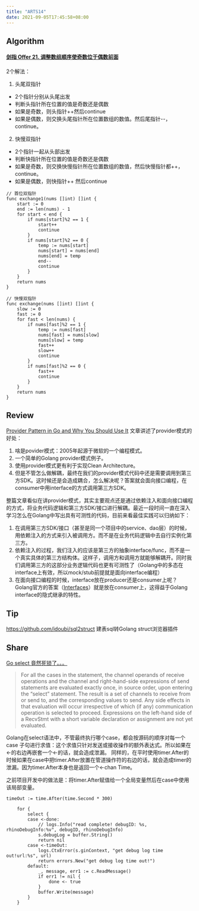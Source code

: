 ```yaml
---
title: "ARTS14"
date: 2021-09-05T17:45:58+08:00
---
```


## Algorithm
#### [剑指 Offer 21\. 调整数组顺序使奇数位于偶数前面](https://leetcode-cn.com/problems/diao-zheng-shu-zu-shun-xu-shi-qi-shu-wei-yu-ou-shu-qian-mian-lcof/)
2个解法：
1. 头尾双指针
  - 2个指针分别从头尾出发
  - 判断头指针所在位置的值是奇数还是偶数
  - 如果是奇数，则头指针++然后continue
  - 如果是偶数，则交换头尾指针所在位置数组的数值。然后尾指针--，continue。
2. 快慢双指针
  - 2个指针一起从头部出发
  - 判断快指针所在位置的值是奇数还是偶数
  - 如果是奇数，则交换快慢指针所在位置数组的数值，然后快慢指针都++，continue。
  - 如果是偶数，则快指针++ 然后continue
```
// 首位双指针
func exchange1(nums []int) []int {
	start := 0
	end := len(nums) - 1
	for start < end {
		if nums[start]%2 == 1 {
			start++
			continue
		}
		if nums[start]%2 == 0 {
			temp := nums[start]
			nums[start] = nums[end]
			nums[end] = temp
			end--
			continue
		}
	}
	return nums
}

// 快慢双指针
func exchange(nums []int) []int {
	slow := 0
	fast := 0
	for fast < len(nums) {
		if nums[fast]%2 == 1 {
			temp := nums[fast]
			nums[fast] = nums[slow]
			nums[slow] = temp
			fast++
			slow++
			continue
		}
		if nums[fast]%2 == 0 {
			fast++
			continue
		}
	}
	return nums
}

```
## Review
[Provider Pattern in Go and Why You Should Use It](https://medium.com/swlh/provider-model-in-go-and-why-you-should-use-it-clean-architecture-1d84cfe1b097)
文章讲述了provider模式的好处：
1. 啥是povider模式：2005年起源于微软的一个编程模式。
2. 一个简单的Golang provider模式例子。
3. 使用provider模式更有利于实现Clean Architecture。
4. 但是不管怎么做解耦，最终在我们的provider模式代码中还是需要调用到第三方SDK。这时候还是会造成耦合，怎么解决呢？答案就会面向接口编程，在consumer中用interface的方式调用第三方SDK。

整篇文章看似在讲provider模式，其实主要观点还是通过依赖注入和面向接口编程的方式，将业务代码逻辑和第三方SDK/接口进行解耦。最近一段时间一直在深入学习怎么在Golang中写出具有可测性的代码，目前来看最佳实践可以归纳如下：
1. 在调用第三方SDK/接口（甚至是同一个项目中的service、dao层）的时候，用依赖注入的方式来引入被调用方。而不是在业务代码逻辑中去自行实例化第三方。
2. 依赖注入的过程，我们注入的应该是第三方的抽象interface/func，而不是一个真实具体的第三方结构体。这样子，调用方和调用方就能够解耦开。同时我们调用第三方的这部分业务逻辑代码也更有可测性了（Golang中的多态在interface上有效，所以mock/stub前提就是面向interface编程）
3. 在面向接口编程的时候，interface放在producer还是consumer上呢？Golang官方的答案（[Interfaces](https://github.com/golang/go/wiki/CodeReviewComments#interfaces)）就是放在consumer上，这得益于Golang interface的隐式继承的特性。
## Tip
https://github.com/idoubi/sql2struct 建表sql转Golang struct浏览器插件
## Share
[Go select 竟然死锁了。。。](https://mp.weixin.qq.com/s/YB_mBJMAmRruNrb4NPy8sw)
> For all the cases in the statement, the channel operands of receive operations and the channel and right-hand-side expressions of send statements are evaluated exactly once, in source order, upon entering the “select” statement. The result is a set of channels to receive from or send to, and the corresponding values to send. Any side effects in that evaluation will occur irrespective of which (if any) communication operation is selected to proceed. Expressions on the left-hand side of a RecvStmt with a short variable declaration or assignment are not yet evaluated.

Golang在select语法中，不管最终执行哪个case，都会按源码的顺序对每一个 case 子句进行求值：这个求值只针对发送或接收操作的额外表达式。所以如果在<-的右边再嵌套一个<-的话，就会造成泄漏。
同样的，在平时使用timer.After的时候如果在case中把timer.After放置在管道操作符的右边的话，就会造成timer的泄漏。因为timer.After本身也是返回一个<-chan Time。

之前项目开发中的做法是：将timer.After赋值给一个全局变量然后在case中使用该局部变量。
```
timeOut := time.After(time.Second * 300)

	for {
		select {
		case <-done:
			// logs.Info("read complete! debugID: %s, rhinoDebugInfo:%v", debugID, rhinoDebugInfo)
			s.debugLog = buffer.String()
			return nil
		case <-timeOut:
			logs.CtxError(s.ginContext, "get debug log time out!url:%s", url)
			return errors.New("get debug log time out!")
		default:
			_, message, err1 := c.ReadMessage()
			if err1 != nil {
				done <- true
			}
			buffer.Write(message)
		}
	}
```